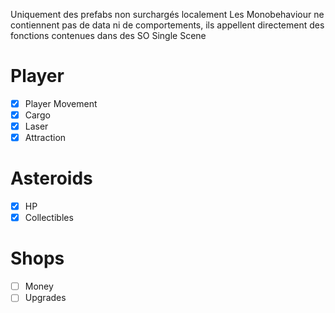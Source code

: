 Uniquement des prefabs non surchargés localement
Les Monobehaviour ne contiennent pas de data ni de comportements, ils appellent directement des fonctions contenues dans des SO
Single Scene

# Player

- [x] Player Movement
- [x] Cargo
- [x] Laser
- [x] Attraction

# Asteroids

- [x] HP
- [x] Collectibles

# Shops

- [ ] Money
- [ ] Upgrades